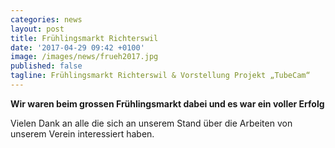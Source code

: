 ```yaml
---
categories: news
layout: post
title: Frühlingsmarkt Richterswil
date: '2017-04-29 09:42 +0100'
image: /images/news/frueh2017.jpg
published: false
tagline: Frühlingsmarkt Richterswil & Vorstellung Projekt „TubeCam“
---
```


**Wir waren beim grossen Frühlingsmarkt dabei und es war ein voller Erfolg**

Vielen Dank an alle die sich an unserem Stand über die Arbeiten von unserem Verein interessiert haben.
